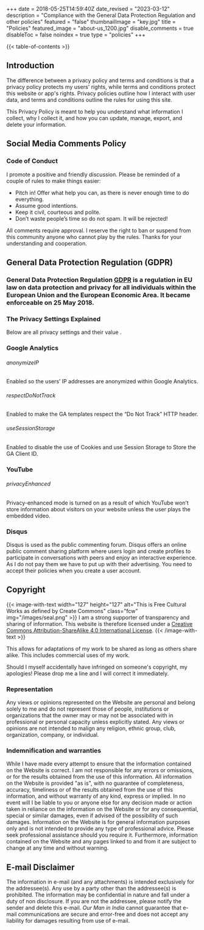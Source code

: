 +++
date = 2018-05-25T14:59:40Z
date_revised = "2023-03-12"
description = "Compliance with the General Data Protection Regulation and other policies"
featured = "false"
thumbnailImage = "key.jpg"
title = "Policies"
featured_image = "about-us_1200.jpg"
disable_comments = true
disableToc = false
noindex = true
type = "policies"
+++

{{< table-of-contents >}}

## Introduction
The difference between a privacy policy and terms and conditions is that a privacy policy protects my users' rights, while terms and conditions protect this website or app's rights. Privacy policies outline how I interact with user data, and terms and conditions outline the rules for using this site.

This Privacy Policy is meant to help you understand what information I collect, why I collect it, and how you can update, manage, export, and delete your information.


## Social Media Comments Policy

### Code of Conduct

I promote a positive and friendly discussion. Please be reminded of a couple of rules to make things easier:

* Pitch in!  Offer what help you can, as there is never enough time to do everything. 
* Assume good intentions. 
* Keep it civil, courteous and polite. 
* Don’t waste people’s time so do not spam. It will be rejected!

All comments require approval. I reserve the right to ban or suspend from this community anyone who cannot play by the rules. Thanks for your understanding and cooperation.


## General Data Protection Regulation (GDPR)

### General Data Protection Regulation [GDPR](https://en.wikipedia.org/wiki/General_Data_Protection_Regulation "GDPR") is a regulation in EU law on data protection and privacy for all individuals within the European Union and the European Economic Area. It became enforceable on 25 May 2018.


### The Privacy Settings Explained
Below are all privacy settings and their value . 

### Google Analytics

###### _anonymizeIP_
Enabled so the users’ IP addresses are anonymized within Google Analytics.

###### _respectDoNotTrack_
Enabled to make the GA templates respect the “Do Not Track” HTTP header.

###### _useSessionStorage_
Enabled to disable the use of Cookies and use Session Storage to Store the GA Client ID.

### YouTube

###### _privacyEnhanced_
Privacy-enhanced mode is turned on as a result of which YouTube won’t store information about visitors on your website unless the user plays the embedded video.

### Disqus
Disqus is used as the public commenting forum. Disqus offers an online public comment sharing platform where users login and create profiles to participate in conversations with peers and enjoy an interactive experience. As I do not pay them we have to put up with their advertising. You need to accept their policies when you create a user account. 


## Copyright

{{< image-with-text width="127" height="127" alt="This is Free Cultural Works as defined by Create Commons" class="fcw" img="/images/seal.png" >}}
I am a strong supporter of transparency and sharing of information. This website is therefore licensed under a <a rel="license" href="http://creativecommons.org/licenses/by-sa/4.0/">Creative Commons Attribution-ShareAlike 4.0 International License</a>.
{{< /image-with-text >}}

This allows for adaptations of my work to be shared as long as others share alike. This includes commercial uses of my work.  

Should I myself accidentally have infringed on someone's copyright, my apologies! Please drop me a line and I will correct it immediately.


### Representation

Any views or opinions represented on the Website are personal and belong solely to me and do not represent those of people, institutions or organizations that the owner may or may not be associated with in professional or personal capacity unless explicitly stated. Any views or opinions are not intended to malign any religion, ethnic group, club, organization, company, or individual.

### Indemnification and warranties

While I have made every attempt to ensure that the information contained on the Website is correct. I am not responsible for any errors or omissions, or for the results obtained from the use of this information. All information on the Website is provided "as is", with no guarantee of completeness, accuracy, timeliness or of the results obtained from the use of this information, and without warranty of any kind, express or implied. In no event will I be liable to you or anyone else for any decision made or action taken in reliance on the information on the Website or for any consequential, special or similar damages, even if advised of the possibility of such damages. Information on the Website is for general information purposes only and is not intended to provide any type of professional advice. Please seek professional assistance should you require it. Furthermore, information contained on the Website and any pages linked to and from it are subject to change at any time and without warning.


## E-mail Disclaimer

The information in e-mail (and any attachments) is intended exclusively for the addressee(s). Any use by a party other than the addressee(s) is prohibited. The information may be confidential in nature and fall under a duty of non disclosure. If you are not the addressee, please notify the sender and delete this e-mail. *Our Man in India* cannot guarantee that e-mail communications are secure and error-free and does not accept any liability for damages resulting from use of e-mail.
